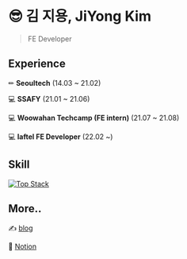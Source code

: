 # 😎 김 지용, JiYong Kim

> FE Developer

## Experience

✏ **Seoultech** (14.03 ~ 21.02)

💻 **SSAFY** (21.01 ~ 21.06)

💻 **Woowahan Techcamp (FE intern)** (21.07 ~ 21.08)

💻 **laftel FE Developer** (22.02 ~)


## Skill

[![Top Stack](https://widget.realdeveloper.pro/api/top?stack=TypeScript,JavaScript,React)](https://github.com/jiyong1)


## More..

✍️ [blog](https://jiyong1.github.io)

📃 [Notion](https://www.notion.so/c0736abeca144edab3de8b6d97ce6957)
